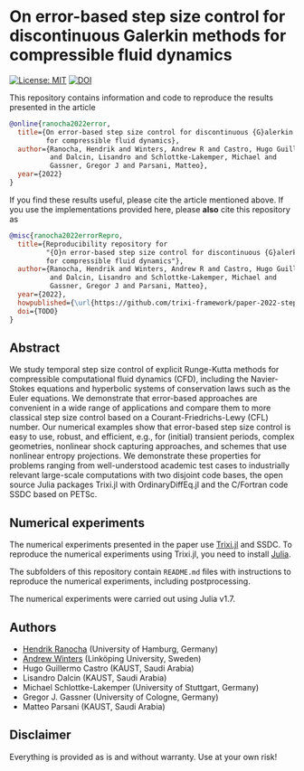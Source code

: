 # On error-based step size control for discontinuous Galerkin methods for compressible fluid dynamics

[![License: MIT](https://img.shields.io/badge/License-MIT-success.svg)](https://opensource.org/licenses/MIT)
[![DOI](https://zenodo.org/badge/DOI/TODO.svg)](https://doi.org/TODO)

This repository contains information and code to reproduce the results presented in the
article
```bibtex
@online{ranocha2022error,
  title={On error-based step size control for discontinuous {G}alerkin methods
         for compressible fluid dynamics},
  author={Ranocha, Hendrik and Winters, Andrew R and Castro, Hugo Guillermo
          and Dalcin, Lisandro and Schlottke-Lakemper, Michael and
          Gassner, Gregor J and Parsani, Matteo},
  year={2022}
}
```

If you find these results useful, please cite the article mentioned above. If you
use the implementations provided here, please **also** cite this repository as
```bibtex
@misc{ranocha2022errorRepro,
  title={Reproducibility repository for
         "{O}n error-based step size control for discontinuous {G}alerkin methods
         for compressible fluid dynamics"},
  author={Ranocha, Hendrik and Winters, Andrew R and Castro, Hugo Guillermo
          and Dalcin, Lisandro and Schlottke-Lakemper, Michael and
          Gassner, Gregor J and Parsani, Matteo},
  year={2022},
  howpublished={\url{https://github.com/trixi-framework/paper-2022-stepsize_control}},
  doi={TODO}
}
```


## Abstract

We study temporal step size control of explicit Runge-Kutta methods for
compressible computational fluid dynamics (CFD), including the Navier-Stokes
equations and hyperbolic systems of conservation laws such as the Euler equations.
We demonstrate that error-based approaches
are convenient in a wide range of applications and compare them to more classical
step size control based on a Courant-Friedrichs-Lewy (CFL) number. Our numerical
examples show that error-based step size control is easy to use, robust, and efficient,
e.g., for (initial) transient periods, complex geometries, nonlinear shock
capturing approaches, and schemes that use nonlinear entropy projections.
We demonstrate these properties for problems ranging from well-understood
academic test cases to industrially relevant large-scale computations with two
disjoint code bases, the open source Julia packages Trixi.jl with OrdinaryDiffEq.jl
and the C/Fortran code SSDC based on PETSc.

## Numerical experiments

The numerical experiments presented in the paper use [Trixi.jl](https://github.com/trixi-framework/Trixi.jl)
and SSDC.
To reproduce the numerical experiments using Trixi.jl, you need to install
[Julia](https://julialang.org/).

The subfolders of this repository contain `README.md` files with instructions
to reproduce the numerical experiments, including postprocessing.

The numerical experiments were carried out using Julia v1.7.


## Authors

- [Hendrik Ranocha](https://ranocha.de) (University of Hamburg, Germany)
- [Andrew Winters](https://liu.se/en/employee/andwi94) (Linköping University, Sweden)
- Hugo Guillermo Castro (KAUST, Saudi Arabia)
- Lisandro Dalcin (KAUST, Saudi Arabia)
- Michael Schlottke-Lakemper (University of Stuttgart, Germany)
- Gregor J. Gassner (University of Cologne, Germany)
- Matteo Parsani (KAUST, Saudi Arabia)


## Disclaimer

Everything is provided as is and without warranty. Use at your own risk!
